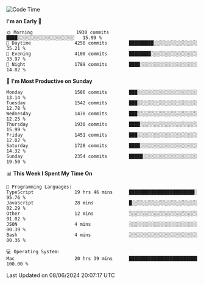 <!--START_SECTION:waka-->
![Code Time](http://img.shields.io/badge/Code%20Time-4%2C058%20hrs%205%20mins-blue)

**I'm an Early 🐤** 

```text
🌞 Morning                1930 commits        ████░░░░░░░░░░░░░░░░░░░░░   15.99 % 
🌆 Daytime                4250 commits        █████████░░░░░░░░░░░░░░░░   35.21 % 
🌃 Evening                4100 commits        ████████░░░░░░░░░░░░░░░░░   33.97 % 
🌙 Night                  1789 commits        ████░░░░░░░░░░░░░░░░░░░░░   14.82 % 
```
📅 **I'm Most Productive on Sunday** 

```text
Monday                   1586 commits        ███░░░░░░░░░░░░░░░░░░░░░░   13.14 % 
Tuesday                  1542 commits        ███░░░░░░░░░░░░░░░░░░░░░░   12.78 % 
Wednesday                1478 commits        ███░░░░░░░░░░░░░░░░░░░░░░   12.25 % 
Thursday                 1930 commits        ████░░░░░░░░░░░░░░░░░░░░░   15.99 % 
Friday                   1451 commits        ███░░░░░░░░░░░░░░░░░░░░░░   12.02 % 
Saturday                 1728 commits        ████░░░░░░░░░░░░░░░░░░░░░   14.32 % 
Sunday                   2354 commits        █████░░░░░░░░░░░░░░░░░░░░   19.50 % 
```


📊 **This Week I Spent My Time On** 

```text
💬 Programming Languages: 
TypeScript               19 hrs 46 mins      ████████████████████████░   95.76 % 
JavaScript               28 mins             █░░░░░░░░░░░░░░░░░░░░░░░░   02.29 % 
Other                    12 mins             ░░░░░░░░░░░░░░░░░░░░░░░░░   01.02 % 
JSON                     4 mins              ░░░░░░░░░░░░░░░░░░░░░░░░░   00.39 % 
Bash                     4 mins              ░░░░░░░░░░░░░░░░░░░░░░░░░   00.36 % 

💻 Operating System: 
Mac                      20 hrs 39 mins      █████████████████████████   100.00 % 
```


 Last Updated on 08/06/2024 20:07:17 UTC
<!--END_SECTION:waka-->
